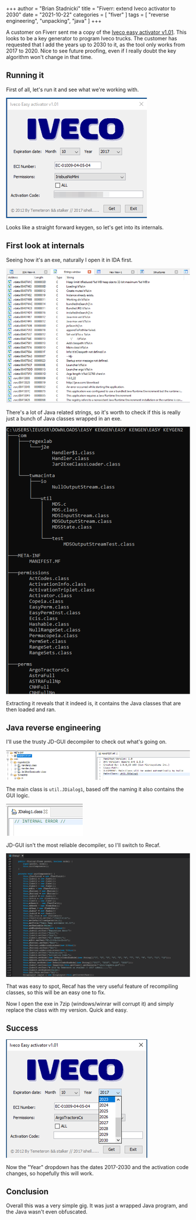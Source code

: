 +++
author = "Brian Stadnicki"
title = "Fiverr: extend Iveco activator to 2030"
date = "2021-10-22"
categories = [ "fiver" ]
tags = [ "reverse engineering", "unpacking", "java" ]
+++

A customer on Fiverr sent me a copy of the [Iveco easy activator v1.01](https://www.obdexpress.co.uk/wholesale/iveco-easy-activator-keygen-75453.html). This looks to be a key generator to program Iveco trucks. The customer has requested that I add the years up to 2030 to it, as the tool only works from 2017 to 2020. Nice to see future proofing, even if I really doubt the key algorithm won't change in that time.

## Running it
First of all, let's run it and see what we're working with.

![Opening the program](/posts/fiverr-extend-iveco-activator-to-2030/first-look.png)

Looks like a straight forward keygen, so let's get into its internals.

## First look at internals
Seeing how it's an exe, naturally I open it in IDA first.

![Many Java strings](/posts/fiverr-extend-iveco-activator-to-2030/java-strings.png)

There's a lot of Java related strings, so it's worth to check if this is really just a bunch of Java classes wrapped in an exe.

![Many classes](/posts/fiverr-extend-iveco-activator-to-2030/many-classes.png)

Extracting it reveals that it indeed is, it contains the Java classes that are then loaded and ran.

## Java reverse engineering
I'll use the trusty JD-GUI decompiler to check out what's going on.

![Manifest](/posts/fiverr-extend-iveco-activator-to-2030/manifest.png)

The main class is `util.JDialog1`, based off the naming it also contains the GUI logic.

![Decompile error](/posts/fiverr-extend-iveco-activator-to-2030/decompile-internal-error.png)

JD-GUI isn't the most reliable decompiler, so I'll switch to Recaf.

![Dates spotted](/posts/fiverr-extend-iveco-activator-to-2030/JDialog1-decompile.png)

That was easy to spot, Recaf has the very useful feature of recompiling classes, so this will be an easy one to fix.

Now I open the exe in 7zip (windows/winrar will corrupt it) and simply replace the class with my version. Quick and easy.

## Success
![It works](/posts/fiverr-extend-iveco-activator-to-2030/completed.png)

Now the "Year" dropdown has the dates 2017-2030 and the activation code changes, so hopefully this will work.

## Conclusion
Overall this was a very simple gig. It was just a wrapped Java program, and the Java wasn't even obfuscated.
